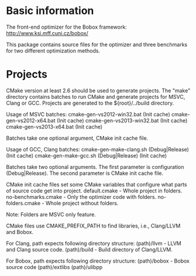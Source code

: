 Basic information
================================================================================
The front-end optimizer for the Bobox framework:
http://www.ksi.mff.cuni.cz/bobox/

This package contains source files for the optimizer and three benchmarks for
two different optimization methods.

Projects
================================================================================
CMake version at least 2.6 should be used to generate projects.
The "make" directory contains batches to run CMake and generate projects for
MSVC, Clang or GCC. Projects are generated to the ${root}/../build directory.

Usage of MSVC batches:
cmake-gen-vs2012-win32.bat (Init cache)
cmake-gen-vs2012-x64.bat (Init cache)
cmake-gen-vs2013-win32.bat (Init cache)
cmake-gen-vs2013-x64.bat (Init cache)

Batches take one optional argument, CMake init cache file.

Usage of GCC, Clang batches:
cmake-gen-make-clang.sh (Debug|Release) (Init cache)
cmake-gen-make-gcc.sh (Debug|Release) (Init cache)

Batches take two optional arguments. The first parameter is configuration
(Debug|Release). The second parameter is CMake init cache file.

CMake init cache files set some CMake variables that configure what parts
of source code get into project.
default.cmake - Whole project in folders.
no-benchmarks.cmake - Only the optimizer code with folders.
no-folders.cmake - Whole project without folders.

Note: Folders are MSVC only feature.

CMake files use CMAKE_PREFIX_PATH to find libraries, i.e., Clang/LLVM and
Bobox.

For Clang, path expects following directory structure:
(path)/llvm - LLVM and Clang source code.
(path)/build - Build directory of Clang/LLVM.

For Bobox, path expects following directory structure:
(path)/bobox - Bobox source code
(path)/extlibs
(path)/ulibpp